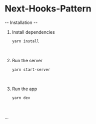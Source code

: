 # Next-Hooks-Pattern

-- Installation --

1. Install dependencies
   </br>

   ```bash
   yarn install
   ```

   </br>

2. Run the server
   </br>

   ```bash
   yarn start-server
   ```

   </br>

3. Run the app
   </br>
   ```bash
   yarn dev
   ```
   </br>

...
